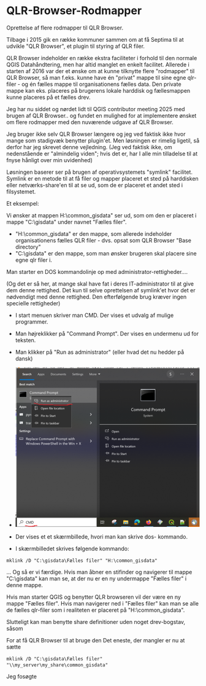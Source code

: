 # QLR-Browser-Rodmapper

Oprettelse af flere rodmapper til QLR Browser.

Tilbage i 2015 gik en række kommuner sammen om at få Septima til at udvikle "QLR Browser", et plugin til styring af QLR filer. 

QLR Browser indeholder en række ekstra faciliteter i forhold til den normale QGIS Datahåndtering, men har altid manglet en enkelt facilitet.
Allerede i starten af 2016 var der et ønske om at kunne tilknytte flere "rodmapper" til QLR Browser, så man f.eks. kunne have én "privat" 
mappe til sine egne qlr-filer - og én fælles mappe til organisationens fælles data. Den private mappe kan eks. placeres på brugerens lokale harddisk og fællesmappen 
kunne placeres på et fælles drev.
 
Jeg har nu siddet og nørdet lidt til QGIS contributor meeting 2025 med brugen af QLR Browser.. og fundet en mulighed for at implementere ønsket om flere rodmapper med den nuværende udgave af QLR Browser.

Jeg bruger ikke selv QLR Browser længere og jeg ved faktisk ikke hvor mange som stadigvæk benytter plugin'et. Men løsningen er rimelig ligetil, 
så derfor har jeg skrevet denne vejledning. (Jeg ved faktisk ikke, om nedenstående er "almindelig viden"; hvis det er, har I alle min tilladelse til at
fnyse hånligt over min uvidenhed) 

Løsningen baserer ser på brugen af operativsystemets "symlink" facilitet. Symlink er en metode til at få filer og mapper placeret et sted på harddisken 
eller netværks-share'en til at se ud, som de er placeret et andet sted i filsystemet.

Et eksempel: 

Vi ønsker at mappen H:\common_gisdata" ser ud, som om den er placeret i mappe 
"C:\gisdata" under navnet "Fælles filer". 
 - "H:\common_gisdata" er den mappe, som allerede indeholder organisationens fælles QLR filer - dvs. opsat som QLR Browser "Base directory" 
 - "C:\gisdata" er den mappe, som man ønsker brugeren skal placere sine egne qlr filer i.
   

Man starter en DOS kommandolinje op med administrator-rettigheder.... 

(Og det er så her, at mange skal have fat i deres IT-administrator til at give dem denne rettighed. 
Det kun til selve oprettelsen af symlink'et hvor det er nødvendigt med denne rettighed. Den efterfølgende brug kræver ingen specielle rettigheder) 

- I start menuen skriver man CMD. Der vises et udvalg af mulige programmer.
- Man højreklikker på "Command Prompt". Der vises en undermenu ud for teksten.
- Man klikker på "Run as administrator" (eller hvad det nu hedder på dansk)

- ![alt text](https://github.com/AestasGIS/QLR-Browser-Rodmapper/blob/main/cmd.png "CMD startup")
- Der vises et et skærmbillede, hvori man kan skrive dos- kommando.
- I skærmbilledet skrives følgende kommando:
```
mklink /D "C:\gisdata\Fælles filer" "H:\common_gisdata" 
```

... Og så er vi færdige. Hvis man åbner en stifinder og navigerer til mappe "C:\gisdata\" kan man se, at der nu er en ny undermappe "Fælles filer" i denne mappe.

Hvis man starter QGIS og benytter QLR browseren vil der være en ny mappe "Fælles filer". Hvis man navigerer ned i "Fælles filer" kan man se alle de fælles
 qlr-filer som i realiteten er placeret på "H:\common_gisdata". 

Slutteligt kan man benytte share definitioner uden noget drev-bogstav, såsom  

For at få QLR Browser til at bruge den Det eneste, der mangler er nu at sætte 

```
mklink /D "C:\gisdata\Fælles filer" "\\my_server\my_share\common_gisdata" 
```





  



  


Jeg fosøgte   

